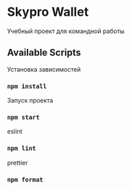 # Skypro Wallet

Учебный проект для командной работы

## Available Scripts

Установка зависимостей

### `npm install`

Запуск проекта

### `npm start`

eslint

### `npm lint`

prettier

### `npm format`